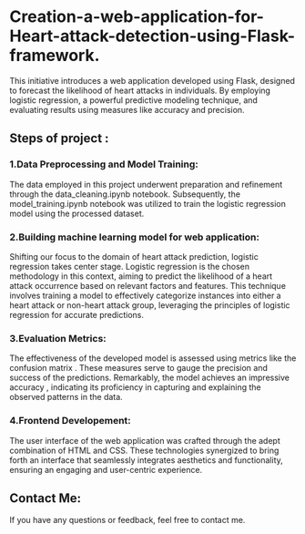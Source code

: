 # Creation-a-web-application-for-Heart-attack-detection-using-Flask-framework.

This initiative introduces a web application developed using Flask, designed to forecast the likelihood of heart attacks in individuals. By employing logistic regression, a powerful predictive modeling technique, and evaluating results using measures like accuracy and precision.

## Steps of project :

### 1.Data Preprocessing and Model Training:
The data employed in this project underwent preparation and refinement through the data_cleaning.ipynb notebook. Subsequently, the model_training.ipynb notebook was utilized to train the logistic regression model using the processed dataset.

### 2.Building machine learning model for web application:
Shifting our focus to the domain of heart attack prediction, logistic regression takes center stage. Logistic regression is the chosen methodology in this context, aiming to predict the likelihood of a heart attack occurrence based on relevant factors and features. This technique involves training a model to effectively categorize instances into either a heart attack or non-heart attack group, leveraging the principles of logistic regression for accurate predictions.

### 3.Evaluation Metrics:
The effectiveness of the developed model is assessed using metrics like the confusion matrix . These measures serve to gauge the precision and success of the predictions. Remarkably, the model achieves an impressive accuracy , indicating its proficiency in capturing and explaining the observed patterns in the data.

### 4.Frontend Developement:
The user interface of the web application was crafted through the adept combination of HTML and CSS. These technologies synergized to bring forth an interface that seamlessly integrates aesthetics and functionality, ensuring an engaging and user-centric experience.

## Contact Me:
If you have any questions or feedback, feel free to contact me.
